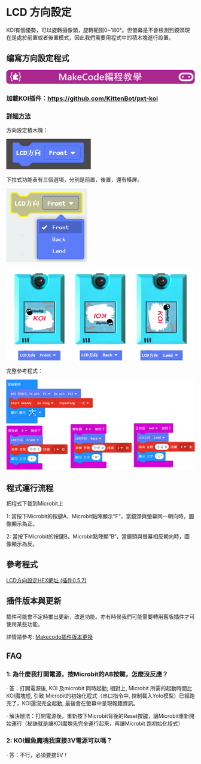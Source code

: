 # **LCD 方向設定**

KOI有個優勢，可以旋轉攝像頭，旋轉範圍0~180°。但螢幕是不會檢測到鏡頭現在是處於前置或者後置模式，因此我們需要用程式中的積木塊進行設置。



## 编寫方向設定程式

![](../../PWmodules/images/mcbanner.png)

### 加載KOI插件：https://github.com/KittenBot/pxt-koi

### [詳細方法](../makecodeQs.md)

方向設定積木塊：

 ![](KOI03/01.png)

下拉式功能表有三個選項，分別是前置，後置，還有橫屏。

 ![](KOI03/02.png)

 ![](KOI03/04.png)





完整參考程式：

 ![](KOI03/03.png)





## 程式運行流程

把程式下載到Microbit上

1: 當按下Microbit的按鍵A，Microbit點陣顯示”F“，當鏡頭與螢幕同一朝向時，圖像顯示為正。

2: 當按下Microbit的按鍵B，Microbit點陣顯”B“，當鏡頭與螢幕相反朝向時，圖像顯示為反。



## 參考程式

[LCD方向設定HEX網址 (插件0.5.7)](https://makecode.microbit.org/_HEfgPi4YxbTa)

## 插件版本與更新

插件可能會不定時推出更新，改進功能。亦有時候我們可能需要轉用舊版插件才可使用某些功能。

詳情請參考: [Makecode插件版本更換](../../../Makecode/makecode_extensionUpdate)

## FAQ

### 1: 為什麼我打開電源，按Microbit的AB按鍵，怎麼沒反應？

·    答：打開電源後, KOI 及microbit 同時起動; 相對上, Microbit 所需的起動時間比KOI魔塊短, 引致 Microbit的初始化程式（串口指令中, 控制載入Yolo模型）已經跑完了，KOI還沒完全起動, 最後會在螢幕中呈現報錯資訊。

·    解決辦法：打開電源後，重新按下Microbit背後的Reset按鍵，讓Microbit重新開始運行（秘訣就是讓KOI魔塊先完全運行起來，再讓Microbit 跑初始化程式）

### 2: KOI鯉魚魔塊我直接3V電源可以嗎？

·    答：不行，必須要接5V！




